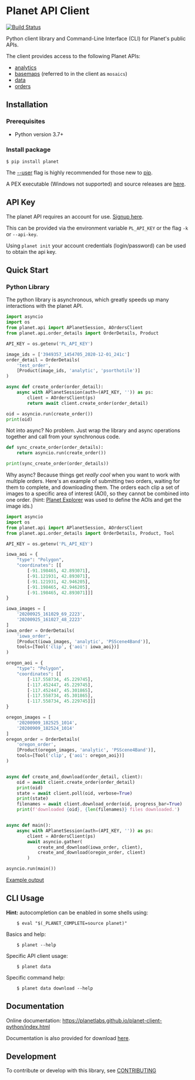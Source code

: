 # Planet API Client

[![Build Status](https://travis-ci.org/planetlabs/planet-client-python.svg?branch=master)](https://travis-ci.org/planetlabs/planet-client-python)

Python client library and Command-Line Interface (CLI) for Planet's public APIs.

The client provides access to the following Planet APIs:
* [analytics](https://developers.planet.com/docs/analytics/)
* [basemaps](https://developers.planet.com/docs/basemaps/) (referred to in the client as `mosaics`) 
* [data](https://developers.planet.com/docs/data/)
* [orders](https://developers.planet.com/docs/orders/)

## Installation

### Prerequisites

* Python version 3.7+

### Install package

```console
$ pip install planet
```

The [--user](https://pip.pypa.io/en/stable/user_guide/#user-installs)
flag is highly recommended for those new to [pip](https://pip.pypa.io).

A PEX executable (Windows not supported) and source releases are
[here](https://github.com/planetlabs/planet-client-python/releases/latest).

## API Key

The planet API requires an account for use. [Signup here](https://www.planet.com/explorer/?signup).

This can be provided via the environment variable `PL_API_KEY` or the flag `-k` or `--api-key`.

Using `planet init` your account credentials (login/password) can be used to obtain the api key.

## Quick Start

### Python Library

The python library is asynchronous, which greatly speeds up many interactions
with the planet API. 

```python
import asyncio
import os
from planet.api import APlanetSession, AOrdersClient
from planet.api.order_details import OrderDetails, Product

API_KEY = os.getenv('PL_API_KEY')

image_ids = ['3949357_1454705_2020-12-01_241c']
order_detail = OrderDetails(
    'test_order',
    [Product(image_ids, 'analytic', 'psorthotile')]
)

async def create_order(order_detail):
    async with APlanetSession(auth=(API_KEY, '')) as ps:
        client = AOrdersClient(ps)
        return await client.create_order(order_detail)

oid = asyncio.run(create_order())
print(oid)
```

Not into async? No problem. Just wrap the library and async operations together
and call from your synchronous code.

```python
def sync_create_order(order_details):
    return asyncio.run(create_order())

print(sync_create_order(order_details))
```

Why async? Because things get *really cool* when you want to work with multiple
orders. Here's an example of submitting two orders, waiting for them to
complete, and downloading them. The orders each clip a set of images to a
specific area of interest (AOI), so they cannot be combined into one order.
(hint: [Planet Explorer](https://www.planet.com/explorer/) was used to define
the AOIs and get the image ids.)
 

```python
import asyncio
import os
from planet.api import APlanetSession, AOrdersClient
from planet.api.order_details import OrderDetails, Product, Tool

API_KEY = os.getenv('PL_API_KEY')

iowa_aoi = {
    "type": "Polygon",
    "coordinates": [[
        [-91.198465, 42.893071],
        [-91.121931, 42.893071],
        [-91.121931, 42.946205],
        [-91.198465, 42.946205],
        [-91.198465, 42.893071]]]
}

iowa_images = [
    '20200925_161029_69_2223',
    '20200925_161027_48_2223'
]
iowa_order = OrderDetails(
    'iowa_order',
    [Product(iowa_images, 'analytic', 'PSScene4Band')],
    tools=[Tool('clip', {'aoi': iowa_aoi})]
)

oregon_aoi = {
    "type": "Polygon",
    "coordinates": [[
        [-117.558734, 45.229745],
        [-117.452447, 45.229745],
        [-117.452447, 45.301865],
        [-117.558734, 45.301865],
        [-117.558734, 45.229745]]]
}

oregon_images = [
    '20200909_182525_1014',
    '20200909_182524_1014'
]
oregon_order = OrderDetails(
    'oregon_order',
    [Product(oregon_images, 'analytic', 'PSScene4Band')],
    tools=[Tool('clip', {'aoi': oregon_aoi})]
)


async def create_and_download(order_detail, client):
    oid = await client.create_order(order_detail)
    print(oid)
    state = await client.poll(oid, verbose=True)
    print(state)
    filenames = await client.download_order(oid, progress_bar=True)
    print(f'downloaded {oid}, {len(filenames)} files downloaded.')


async def main():
    async with APlanetSession(auth=(API_KEY, '')) as ps:
        client = AOrdersClient(ps)
        await asyncio.gather(
            create_and_download(iowa_order, client),
            create_and_download(oregon_order, client)
        )

asyncio.run(main())
```
[Example output](example_output.md)


## CLI Usage

**Hint:** autocompletion can be enabled in some shells using:
```console
    $ eval "$(_PLANET_COMPLETE=source planet)"
```

Basics and help:

```console
    $ planet --help
```

Specific API client usage:
```console
    $ planet data
```    

Specific command help:
```console
    $ planet data download --help
```

## Documentation

Online documentation:
https://planetlabs.github.io/planet-client-python/index.html

Documentation is also provided for download
[here](https://github.com/planetlabs/planet-client-python/releases/latest).

## Development

To contribute or develop with this library, see
[CONTRIBUTING](https://github.com/planetlabs/planet-client-python/CONTRIBUTING.md)
